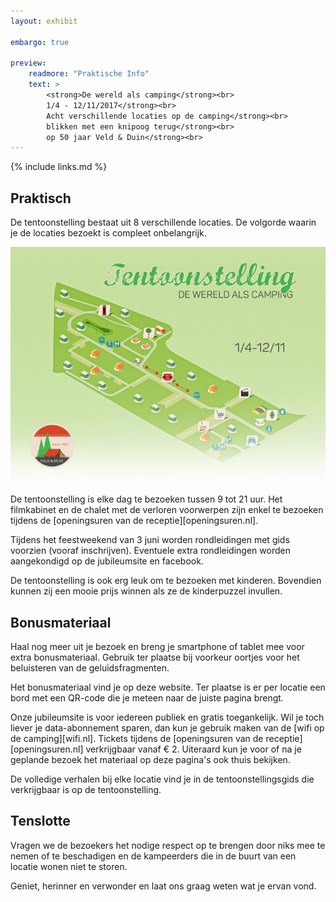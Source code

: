 ```yaml
---
layout: exhibit

embargo: true

preview: 
    readmore: "Praktische Info"
    text: >
        <strong>De wereld als camping</strong><br>
        1/4 - 12/11/2017</strong><br>
        Acht verschillende locaties op de camping</strong><br>
        blikken met een knipoog terug</strong><br>
        op 50 jaar Veld & Duin</strong><br>
---
```


{% include links.md %}


## Praktisch

De tentoonstelling  bestaat uit 8 verschillende locaties. De volgorde waarin je de locaties bezoekt is compleet onbelangrijk. 

![Plan van de locaties](../../img/programma/tentoonstelling-nl.jpg)

De tentoonstelling is elke dag te bezoeken tussen 9 tot 21 uur. Het filmkabinet en de chalet met de verloren voorwerpen zijn enkel te bezoeken tijdens de [openingsuren van de receptie][openingsuren.nl].

Tijdens het feestweekend van 3 juni worden rondleidingen met gids voorzien (vooraf inschrijven). Eventuele extra rondleidingen worden aangekondigd op de jubileumsite en facebook.

De tentoonstelling is ook erg leuk om te bezoeken met kinderen. Bovendien kunnen zij een mooie prijs winnen als ze de kinderpuzzel invullen. 


## Bonusmateriaal

Haal nog meer uit je bezoek en breng je smartphone of tablet mee voor extra bonusmateriaal. Gebruik ter plaatse bij voorkeur oortjes voor het beluisteren van de geluidsfragmenten.

Het bonusmateriaal vind je op deze website. Ter plaatse is er per locatie een bord met een QR-code die je meteen naar de juiste pagina brengt.

Onze jubileumsite is voor iedereen publiek en gratis toegankelijk. Wil je toch liever je data-abonnement sparen, dan kun je gebruik maken van de [wifi op de camping][wifi.nl]. Tickets tijdens de [openingsuren van de receptie][openingsuren.nl] verkrijgbaar vanaf € 2.
Uiteraard kun je voor of na je geplande bezoek het materiaal op deze pagina's ook thuis bekijken.

De volledige verhalen bij elke locatie vind je in de tentoonstellingsgids die verkrijgbaar is op de tentoonstelling.


## Tenslotte

Vragen we de bezoekers het nodige respect op te brengen door niks mee te nemen of te beschadigen en de kampeerders die in de buurt van een locatie wonen niet te storen.

Geniet, herinner en verwonder en laat ons graag weten wat je ervan vond.
